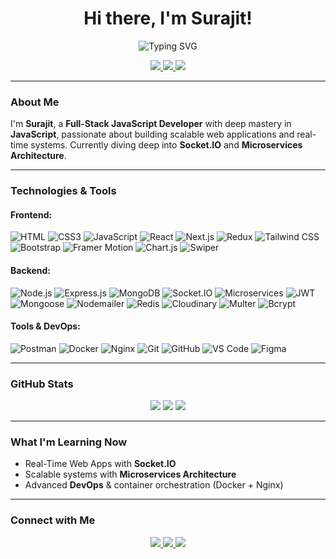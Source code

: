 <h1 align="center">Hi there, I'm Surajit!</h1>

<p align="center">
  <img src="https://readme-typing-svg.demolab.com?font=Fira+Code&weight=500&size=24&pause=1000&center=true&vCenter=true&multiline=true&width=650&height=120&lines=Full-Stack+JavaScript+Developer;Mastering+JavaScript+Every+Day;Currently+Exploring+Socket.IO+%26+Microservices" alt="Typing SVG" />
</p>

<p align="center">
  <a href="https://github.com/surajit20107">
    <img src="https://img.shields.io/github/followers/surajit20107?label=Follow&style=social" />
  </a>
  <a href="mailto:surajitjana20107@gmail.com">
    <img src="https://img.shields.io/badge/Email-D14836?style=flat&logo=gmail&logoColor=white" />
  </a>
  <a href="https://www.linkedin.com/in/yourlinkedin/">
    <img src="https://img.shields.io/badge/LinkedIn-0A66C2?style=flat&logo=linkedin&logoColor=white" />
  </a>
</p>

---

### About Me

I'm **Surajit**, a **Full-Stack JavaScript Developer** with deep mastery in **JavaScript**, passionate about building scalable web applications and real-time systems. Currently diving deep into **Socket.IO** and **Microservices Architecture**.

---

### Technologies & Tools

#### Frontend:
![HTML](https://img.shields.io/badge/HTML5-E34F26?style=flat&logo=html5&logoColor=white)
![CSS3](https://img.shields.io/badge/CSS3-1572B6?style=flat&logo=css3&logoColor=white)
![JavaScript](https://img.shields.io/badge/JavaScript-F7DF1E?style=flat&logo=javascript&logoColor=black)
![React](https://img.shields.io/badge/React-61DAFB?style=flat&logo=react&logoColor=black)
![Next.js](https://img.shields.io/badge/Next.js-000000?style=flat&logo=next.js&logoColor=white)
![Redux](https://img.shields.io/badge/Redux-764ABC?style=flat&logo=redux&logoColor=white)
![Tailwind CSS](https://img.shields.io/badge/TailwindCSS-38B2AC?style=flat&logo=tailwind-css&logoColor=white)
![Bootstrap](https://img.shields.io/badge/Bootstrap-563D7C?style=flat&logo=bootstrap&logoColor=white)
![Framer Motion](https://img.shields.io/badge/Framer_Motion-000000?style=flat&logo=framer&logoColor=white)
![Chart.js](https://img.shields.io/badge/Chart.js-FF6384?style=flat&logo=chartdotjs&logoColor=white)
![Swiper](https://img.shields.io/badge/Swiper-6332F6?style=flat&logo=swiper&logoColor=white)

#### Backend:
![Node.js](https://img.shields.io/badge/Node.js-339933?style=flat&logo=node.js&logoColor=white)
![Express.js](https://img.shields.io/badge/Express.js-000000?style=flat&logo=express&logoColor=white)
![MongoDB](https://img.shields.io/badge/MongoDB-47A248?style=flat&logo=mongodb&logoColor=white)
![Socket.IO](https://img.shields.io/badge/Socket.IO-010101?style=flat&logo=socket.io&logoColor=white)
![Microservices](https://img.shields.io/badge/Microservices-00C7B7?style=flat&logo=docker&logoColor=white)
![JWT](https://img.shields.io/badge/JWT-000000?style=flat&logo=jsonwebtokens&logoColor=white)
![Mongoose](https://img.shields.io/badge/Mongoose-800000?style=flat&logo=mongoose&logoColor=white)
![Nodemailer](https://img.shields.io/badge/Nodemailer-EA4335?style=flat&logo=gmail&logoColor=white)
![Redis](https://img.shields.io/badge/Redis-CC3B2D?style=flat&logo=redis&logoColor=white)
![Cloudinary](https://img.shields.io/badge/Cloudinary-blue?style=flat&logo=cloudinary&logoColor=white)
![Multer](https://img.shields.io/badge/Multer-FF6F00?style=flat)
![Bcrypt](https://img.shields.io/badge/Bcrypt-FFCA28?style=flat)

#### Tools & DevOps:
![Postman](https://img.shields.io/badge/Postman-FF6C37?style=flat&logo=postman&logoColor=white)
![Docker](https://img.shields.io/badge/Docker-2496ED?style=flat&logo=docker&logoColor=white)
![Nginx](https://img.shields.io/badge/Nginx-009639?style=flat&logo=nginx&logoColor=white)
![Git](https://img.shields.io/badge/Git-F05032?style=flat&logo=git&logoColor=white)
![GitHub](https://img.shields.io/badge/GitHub-181717?style=flat&logo=github&logoColor=white)
![VS Code](https://img.shields.io/badge/VS%20Code-007ACC?style=flat&logo=visual-studio-code&logoColor=white)
![Figma](https://img.shields.io/badge/Figma-F24E1E?style=flat&logo=figma&logoColor=white)

---

### GitHub Stats

<p align="center">
  <img src="https://github-readme-stats.vercel.app/api?username=surajit20107&show_icons=true&theme=tokyonight" />
  <img src="https://github-readme-streak-stats.herokuapp.com/?user=surajit20107&theme=tokyonight" />
  <img src="https://github-readme-stats.vercel.app/api/top-langs/?username=surajit20107&layout=compact&theme=tokyonight" />
</p>

---

### What I'm Learning Now

- Real-Time Web Apps with **Socket.IO**
- Scalable systems with **Microservices Architecture**
- Advanced **DevOps** & container orchestration (Docker + Nginx)

---

### Connect with Me

<p align="center">
  <a href="https://twitter.com/surajit_20107">
    <img src="https://img.shields.io/badge/Twitter-1DA1F2?style=flat&logo=twitter&logoColor=white" />
  </a>
  <a href="https://www.linkedin.com/in/">
    <img src="https://img.shields.io/badge/LinkedIn-0A66C2?style=flat&logo=linkedin&logoColor=white" />
  </a>
  <a href="mailto:surajitjana20107@gmail.com">
    <img src="https://img.shields.io/badge/Gmail-EA4335?style=flat&logo=gmail&logoColor=white" />
  </a>
</p>
